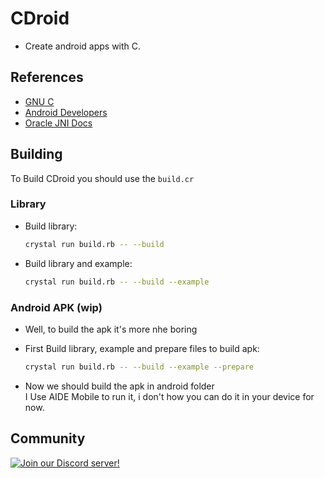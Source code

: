 # CDroid
 - Create android apps with C.

## References
 - [GNU C](https://www.gnu.org/software/gnu-c-manual/gnu-c-manual.html)
 - [Android Developers](https://developer.android.com/)
 - [Oracle JNI Docs](https://docs.oracle.com/javase/8/docs/technotes/guides/jni/spec/jniTOC.html)

## Building
  To Build CDroid you should use the `build.cr`  

### Library

- Build library:  
    ```bash
    crystal run build.rb -- --build
    ```  

- Build library and example:  
    ```bash
    crystal run build.rb -- --build --example
    ```  

### Android APK (wip)
 - Well, to build the apk it's more nhe boring  

- First Build library, example and prepare files to build apk:  
    ```bash
    crystal run build.rb -- --build --example --prepare
    ```
- Now we should build the apk in android folder  
  I Use AIDE Mobile to run it, i don't how you can do it in your device for now.  

## Community
[![Join our Discord server!](https://invidget.switchblade.xyz/5hSStgYfru)](https://discord.gg/5hSStgYfru)
